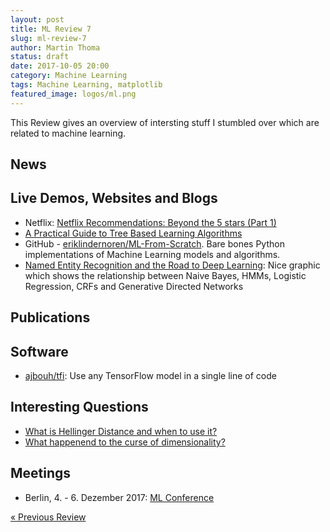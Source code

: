 ```yaml
---
layout: post
title: ML Review 7
slug: ml-review-7
author: Martin Thoma
status: draft
date: 2017-10-05 20:00
category: Machine Learning
tags: Machine Learning, matplotlib
featured_image: logos/ml.png
---
```


This Review gives an overview of intersting stuff I stumbled over which are
related to machine learning.


## News

<!-- * Hardware
    * [Inside Volta: The World’s Most Advanced Data Center GPU](https://devblogs.nvidia.com/parallelforall/inside-volta/)
    * [NVIDIA DGX SYSTEMS](https://www.nvidia.com/en-us/data-center/dgx-systems/)
* Core-Software
    * [CUDA 9](https://devblogs.nvidia.com/parallelforall/cuda-9-features-revealed/)
    * [cuDNN 7](https://developer.nvidia.com/cudnn)
    * [Scaling Keras Model Training to Multiple GPUs](https://devblogs.nvidia.com/parallelforall/scaling-keras-training-multiple-gpus/)
* Applications:
    * Facebook: [Transitioning entirely to neural machine translation](https://code.facebook.com/posts/289921871474277/transitioning-entirely-to-neural-machine-translation/)
    * nVidia: [Microsoft Sets New Speech Recognition Record](https://news.developer.nvidia.com/microsoft-sets-new-speech-recognition-record/)
    * nature: [Artificial intelligence identifies plant species for science](http://www.nature.com/news/artificial-intelligence-identifies-plant-species-for-science-1.22442)
    * nVidia: [AI Writes Believable Fake Yelp Reviews](https://news.developer.nvidia.com/ai-writes-believable-fake-yelp-reviews/)
* Other
    * OpenAI: [Robust Adversarial Examples](https://blog.openai.com/robust-adversarial-inputs/)
    * [Where does this hyped news come from? *Facebook shut down AI that invented its own language.*](https://www.reddit.com/r/MachineLearning/comments/6qvbu8/d_where_does_this_hyped_news_come_from_facebook/)
    * Wired: [Machines Taught by Photos Learn a Sexist View of Women](https://www.wired.com/story/machines-taught-by-photos-learn-a-sexist-view-of-women/) -->


## Live Demos, Websites and Blogs

* Netflix: [Netflix Recommendations: Beyond the 5 stars (Part 1)](https://medium.com/netflix-techblog/netflix-recommendations-beyond-the-5-stars-part-1-55838468f429)
* [A Practical Guide to Tree Based Learning Algorithms](https://sadanand-singh.github.io/posts/treebasedmodels/)
* GitHub - [eriklindernoren/ML-From-Scratch](https://github.com/eriklindernoren/ML-From-Scratch). Bare bones Python implementations of Machine Learning models and algorithms.
* [Named Entity Recognition and the Road to Deep Learning](http://nlp.town/blog/ner-and-the-road-to-deep-learning/): Nice graphic which shows the relationship between Naive Bayes, HMMs, Logistic Regression, CRFs and Generative Directed Networks

## Publications

<!-- e.g. arXiv -->

<!-- * Martin Thoma: [Analysis and Optimization of Convolutional Neural Network Architectures](https://arxiv.org/abs/1707.09725)
* Abhinav Gupta (Google): [Revisiting the Unreasonable Effectiveness of Data](https://research.googleblog.com/2017/07/revisiting-unreasonable-effectiveness.html) -->


## Software

<!-- e.g. Theano, Keras, ... -->

<!-- * [mozilla/DeepSpeech](https://github.com/mozilla/DeepSpeech) (Tensorflow)
* [dennybritz/cnn-text-classification-tf](https://github.com/dennybritz/cnn-text-classification-tf) -->
* [ajbouh/tfi](https://github.com/ajbouh/tfi): Use any TensorFlow model in a single line of code

## Interesting Questions

<!-- For example StackExchange -->

* [What is Hellinger Distance and when to use it?](https://datascience.stackexchange.com/q/22782/8820)
* [What happenend to the curse of dimensionality?](https://www.reddit.com/r/MachineLearning/comments/6xzney/d_what_happenend_to_the_curse_of_dimensionality/)

<!--
## Miscallenious

### Blogs / Websites

* [distill.pub](http://distill.pub/): Some nice articles (e.g. one about t-SNE) -->



## Meetings

* Berlin, 4. - 6. Dezember 2017: [ML Conference](https://mlconference.ai)

<div class="navigation clearfix">
    <div class="alignleft">
        <a href="https://martin-thoma.com/ml-review-6/" rel="prev">« Previous Review</a>
    </div><!--
    <div class="alignright">
        <a href="https://martin-thoma.com/ml-review-8/" rel="next">Next Review »</a>
    </div>-->
</div>
